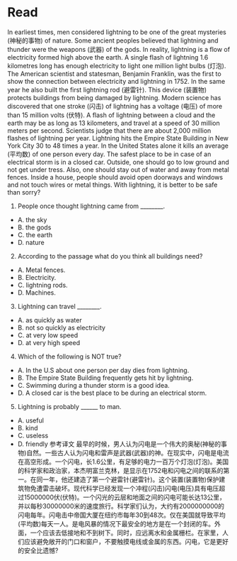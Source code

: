 # Read
In earliest times, men considered lightning to be one of the great mysteries (神秘的事物) of nature. Some ancient peoples believed that lightning and thunder were the weapons (武器) of the gods.
In reality, lightning is a flow of electricity formed high above the earth. A single flash of lightning 1.6 kilometres long has enough electricity to light one million light bulbs (灯泡).
The American scientist and statesman, Benjamin Franklin, was the first to show the connection between electricity and lightning in 1752. In the same year he also built the first lightning rod (避雷针). This device (装置物) protects buildings from being damaged by lightning.
Modern science has discovered that one stroke (闪击) of lightning has a voltage (电压) of more than 15 million volts (伏特). A flash of lightning between a cloud and the earth may be as long as 13 kilometers, and travel at a speed of 30 million meters per second.
Scientists judge that there are about 2,000 million flashes of lightning per year. Lightning hits the Empire State Building in New York City 30 to 48 times a year. In the United States alone it kills an average (平均数) of one person every day.
The safest place to be in case of an electrical storm is in a closed car. Outside, one should go to low ground and not get under tress. Also, one should stay out of water and away from metal fences. Inside a house, people should avoid open doorways and windows and not touch wires or metal things.
With lightning, it is better to be safe than sorry?
1. People once thought lightning came from ________.
 * A. the sky 
 * B. the gods 
 * C. the earth 
 * D. nature
2. According to the passage what do you think all buildings need?
 * A. Metal fences. 
 * B. Electricity. 
 * C. lightning rods. 
 * D. Machines.
3. Lightning can travel ________.
 * A. as quickly as water 
 * B. not so quickly as electricity
 * C. at very low speed 
 * D. at very high speed
4. Which of the following is NOT true?
 * A. In the U.S about one person per day dies from lightning.
 * B. The Empire State Building frequently gets hit by lightning.
 * C. Swimming during a thunder storm is a good idea.
 * D. A closed car is the best place to be during an electrical storm.
5. Lightning is probably ______ to man.
 * A. useful 
 * B. kind 
 * C. useless 
 * D. friendly
参考译文
最早的时候，男人认为闪电是一个伟大的奥秘(神秘的事物)自然。一些古人认为闪电和雷声是武器(武器)的神。在现实中，闪电是电流在高空形成。一个闪电，长1.6公里，有足够的电力一百万个灯泡(灯泡)。美国的科学家和政治家，本杰明富兰克林，是显示在1752电和闪电之间的联系的第一。在同一年，他还建造了第一个避雷针(避雷针)。这个装置(装置物)保护建筑物免遭雷击破坏。现代科学已经发现一个冲程(闪击)闪电(电压)具有电压超过15000000伏(伏特)。一个闪光的云层和地面之间的闪电可能长达13公里，并以每秒30000000米的速度旅行。科学家们认为，大约有2000000000的闪电每年。闪电击中帝国大厦在纽约市每年30到48次。仅在美国就导致平均(平均数)每天一人。是电风暴的情况下最安全的地方是在一个封闭的车。外面，一个应该去低接地和不到树下。同时，应远离水和金属栅栏。在家里，人们应该避免敞开的门口和窗户，不要触摸电线或金属的东西。闪电，它是更好的安全比遗憾?
